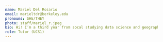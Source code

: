 ```yaml
---
name: Mariel Del Rosario
email: marieltdr@berkeley.edu
pronouns: SHE/THEY
photo: staff/mariel_r.jpeg
bio: Hi! I’m a third year from socal studying data science and geography. I love maps, baking, pokemon, journaling, and basking in the sun! 
role: Tutor (UCS1)
---
```

